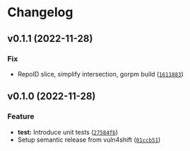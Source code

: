 # Changelog

<!--next-version-placeholder-->

## v0.1.1 (2022-11-28)
### Fix
* RepoID slice, simplify intersection, gorpm build ([`1611883`](https://github.com/RedHatInsights/vmaas-lib/commit/1611883bebc2856c232b8385200990d21d1b83c3))

## v0.1.0 (2022-11-28)
### Feature
* **test:** Introduce unit tests ([`27584fb`](https://github.com/RedHatInsights/vmaas-lib/commit/27584fba178ccf2c3bc34b6ceb7708dd74859e49))
* Setup semantic release from vuln4shift ([`01ccb51`](https://github.com/RedHatInsights/vmaas-lib/commit/01ccb51313e4a520f3a8bb9d4e06955ec1e95fe0))
